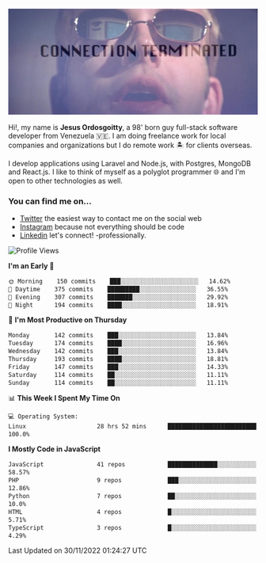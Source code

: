 ![hackers movie reference](./disconnected.jpg)

Hi!, my name is **Jesus Ordosgoitty**, a 98' born guy full-stack software developer from Venezuela 🇻🇪. I am doing freelance work for local companies and organizations but I do remote work 🏝️ for clients overseas. 

I develop applications using Laravel and Node.js, with Postgres, MongoDB and React.js. I like to think of myself as a polyglot programmer 🌐 and I'm open to other technologies as well.

### You can find me on...

- [Twitter](https://twitter.com/jodaz_) the easiest way to contact me on the social web
- [Instagram](https://instagram.com/jodaz_) because not everything should be code
- [Linkedin](https://linkedin.com/in/jodaz) let's connect! -professionally.

<!---
Besides social networks, you can take a look at my [website](https://www.jodaz.xyz) too.
-->

<!--START_SECTION:waka-->
![Profile Views](http://img.shields.io/badge/Profile%20Views-57-blue)

**I'm an Early 🐤** 

```text
🌞 Morning    150 commits    ███░░░░░░░░░░░░░░░░░░░░░░   14.62% 
🌆 Daytime    375 commits    █████████░░░░░░░░░░░░░░░░   36.55% 
🌃 Evening    307 commits    ███████░░░░░░░░░░░░░░░░░░   29.92% 
🌙 Night      194 commits    ████░░░░░░░░░░░░░░░░░░░░░   18.91%

```
📅 **I'm Most Productive on Thursday** 

```text
Monday       142 commits    ███░░░░░░░░░░░░░░░░░░░░░░   13.84% 
Tuesday      174 commits    ████░░░░░░░░░░░░░░░░░░░░░   16.96% 
Wednesday    142 commits    ███░░░░░░░░░░░░░░░░░░░░░░   13.84% 
Thursday     193 commits    ████░░░░░░░░░░░░░░░░░░░░░   18.81% 
Friday       147 commits    ███░░░░░░░░░░░░░░░░░░░░░░   14.33% 
Saturday     114 commits    ██░░░░░░░░░░░░░░░░░░░░░░░   11.11% 
Sunday       114 commits    ██░░░░░░░░░░░░░░░░░░░░░░░   11.11%

```


📊 **This Week I Spent My Time On** 

```text
💻 Operating System: 
Linux                    28 hrs 52 mins      █████████████████████████   100.0%

```

**I Mostly Code in JavaScript** 

```text
JavaScript               41 repos            ██████████████░░░░░░░░░░░   58.57% 
PHP                      9 repos             ███░░░░░░░░░░░░░░░░░░░░░░   12.86% 
Python                   7 repos             ██░░░░░░░░░░░░░░░░░░░░░░░   10.0% 
HTML                     4 repos             █░░░░░░░░░░░░░░░░░░░░░░░░   5.71% 
TypeScript               3 repos             █░░░░░░░░░░░░░░░░░░░░░░░░   4.29%

```



 Last Updated on 30/11/2022 01:24:27 UTC
<!--END_SECTION:waka-->
